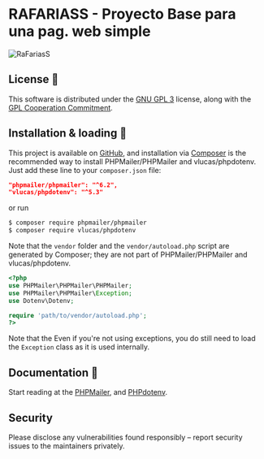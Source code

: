 # RAFARIASS - Proyecto Base para una pag. web simple
![RaFariasS](https://github.com/rafariass/personal-project/rafariass-full.png)

## License 📄
This software is distributed under the [GNU GPL 3](https://www.gnu.org/licenses/gpl-3.0.html) license, along with the [GPL Cooperation Commitment](https://gplcc.github.io/gplcc/).

## Installation & loading 🔧
This project is available on [GitHub](https://github.com/rafariass/base-project), and installation via  [Composer](https://getcomposer.org) is the recommended way to install PHPMailer/PHPMailer and vlucas/phpdotenv. Just add these line to your `composer.json` file:

```json
"phpmailer/phpmailer": "^6.2",
"vlucas/phpdotenv": "^5.3"
```
or run

```sh
$ composer require phpmailer/phpmailer
$ composer require vlucas/phpdotenv
```
Note that the `vendor` folder and the `vendor/autoload.php` script are generated by Composer; they are not part of PHPMailer/PHPMailer and vlucas/phpdotenv.

```php
<?php
use PHPMailer\PHPMailer\PHPMailer;
use PHPMailer\PHPMailer\Exception;
use Dotenv\Dotenv;

require 'path/to/vendor/autoload.php';
?>
```
Note that the Even if you're not using exceptions, you do still need to load the `Exception` class as it is used internally.

## Documentation 📖
Start reading at the [PHPMailer](https://github.com/PHPMailer/PHPMailer), and [PHPdotenv](https://github.com/vlucas/phpdotenv).

## Security
Please disclose any vulnerabilities found responsibly – report security issues to the maintainers privately.
